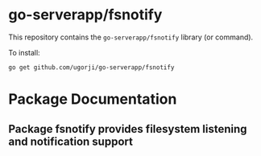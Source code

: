 # go-serverapp/fsnotify

This repository contains the `go-serverapp/fsnotify` library (or command).

To install:

```
go get github.com/ugorji/go-serverapp/fsnotify
```

# Package Documentation


## Package fsnotify provides filesystem listening and notification support

